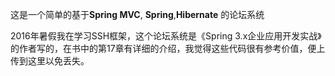 这是一个简单的基于**Spring MVC**, **Spring**,**Hibernate** 的论坛系统



2016年暑假我在学习SSH框架，这个论坛系统是《Spring 3.x企业应用开发实战》的作者写的，在书中的第17章有详细的介绍，我觉得这些代码很有参考价值，便上传到这里以免丢失。